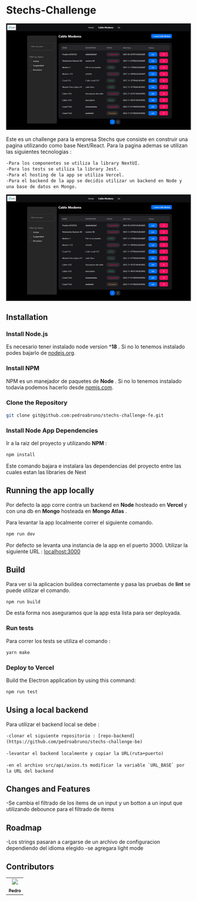 # Stechs-Challenge

![GitHub package.json version](src/resources/images/appScreenshot.png)

Este es un challenge para la empresa Stechs que consiste en construir una pagina utilizando como base Next/React. Para la pagina ademas se utilizan las siguientes tecnologias :
    
    -Para los componentes se utiliza la library NextUI. 
    -Para los tests se utiliza la library Jest.
    -Para el hosting de la app se utiliza Vercel.
    -Para el backend de la app se decidio utilizar un backend en Node y una base de datos en Mongo.


![Stechs-Challenge](src/resources/images/appScreenshot.png)

## Installation

### Install Node.js 

Es necesario tener instalado node version **^18** . Si no lo tenemos instalado podes bajarlo de [nodejs.org](https://nodejs.org/).

### Install NPM

NPM es un manejador de paquetes de **Node** . Si no lo tenemos instalado todavia podemos hacerlo desde [npmjs.com](https://docs.npmjs.com/downloading-and-installing-node-js-and-npm). 

### Clone the Repository

```bash
git clone git@github.com:pedroabruno/stechs-challenge-fe.git
```

### Install Node App Dependencies

Ir a la raiz del proyecto y utilizando **NPM** :

```bash
npm install
```
Este comando bajara e instalara las dependencias del proyecto entre las cuales estan las libraries de Next

## Running the app locally 

Por defecto la app corre contra un backend en **Node** hosteado en **Vercel** y con una db en **Mongo** hosteada en **Mongo Atlas** . 

Para levantar la app localmente correr el siguiente comando.

```bash
npm run dev
```
Por defecto se levanta una instancia de la app en el puerto 3000. Utilizar la siguiente URL :  [localhost:3000](http://localhost:3000)

## Build

Para ver si la aplicacion buildea correctamente y pasa las pruebas de **lint** se puede utilizar el comando.

```bash
npm run build
```

De esta forma nos aseguramos que la app esta lista para ser deployada.

### Run tests

Para correr los tests se utiliza el comando :

```bash
yarn make
```

### Deploy to Vercel

Build the Electron application by using this command:

```bash
npm run test
```

## Using a local backend 

Para utilizar el backend local se debe : 
    
    -clonar el siguiente repositorio : [repo-backend](https://github.com/pedroabruno/stechs-challenge-be)

    -levantar el backend localmente y copiar la URL(ruta+puerto)

    -en el archivo src/api/axios.ts modificar la variable `URL_BASE` por la URL del backend

## Changes and Features

-Se cambia el filtrado de los items de un input y un botton a un input que utilizando debounce para el filtrado de items


## Roadmap

-Los strings pasaran a cargarse de un archivo de configuracion dependiendo del idioma elegido
-se agregara light mode

## Contributors

<!-- readme: contributors -start -->
<table>
    <tr>
        <td align="center">
            <a href="https://github.com/pedroabruno">
                <img src="https://avatars.githubusercontent.com/u/11651241?v=4" width="100;"/>
                <br />
                <sub><b>Pedro</b></sub>
            </a>
        </td>
    </tr>
</table>